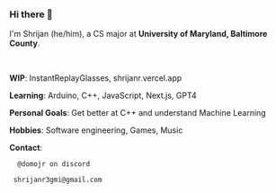 ### Hi there 👋

I'm Shrijan (he/him), a CS major at **University of Maryland, Baltimore County**.

&nbsp;

**WIP**: InstantReplayGlasses, shrijanr.vercel.app

**Learning**: Arduino, C++, JavaScript, Next.js, GPT4

**Personal Goals**: Get better at C++ and understand Machine Learning

**Hobbies**: Software engineering, Games, Music

**Contact**:

      @domojr on discord 
      
     shrijanr3gmi@gmail.com
